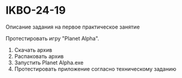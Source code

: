 # IKBO-24-19

Описание задания на первое практическое занятие

Протестировать игру "Planet Alpha".
1. Скачать архив
2. Распаковать архив
3. Запустить Planet Alpha.exe
4. Протестировать приложение согласно техническому заданию
